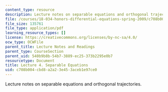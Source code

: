 ```yaml
---
content_type: resource
description: Lecture notes on separable equations and orthogonal trajectories.
file: /courses/18-034-honors-differential-equations-spring-2009/c708b004cbd8a2a23e453aceb1e97ce0_MIT18_034s09_lec04.pdf
file_size: 135761
file_type: application/pdf
learning_resource_types: []
license: https://creativecommons.org/licenses/by-nc-sa/4.0/
ocw_type: OCWFile
parent_title: Lecture Notes and Readings
parent_type: CourseSection
parent_uid: 540b9b8b-54b7-3889-ec25-373b2295e0b7
resourcetype: Document
title: Lecture 4. Separable Equations
uid: c708b004-cbd8-a2a2-3e45-3aceb1e97ce0
---
```

Lecture notes on separable equations and orthogonal trajectories.